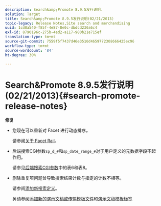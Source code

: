 ```yaml
---
description: Search&amp;Promote 8.9.5发行说明。
solution: Target
title: Search&amp;Promote 8.9.5发行说明(02/21/2013)
topic-legacy: Release Notes,Site search and merchandising
uuid: 1cd8a540-f85f-4e87-8e0c-dbdcd230a6c4
exl-id: 8790196c-275b-4ed2-a117-980b21e715ef
translation-type: tm+mt
source-git-commit: 7559f5f7437d46e3510d4659772308666425ec96
workflow-type: tm+mt
source-wordcount: '84'
ht-degree: 30%

---
```


# Search&amp;Promote 8.9.5发行说明(02/21/2013){#search-promote-release-notes}

**修复**

* 您现在可以重新对 Facet 进行动态排序。

   请参阅[关于 Facet Rail](../c-about-design-menu/c-about-facet-rails.md#concept_1FDC8BCDFFC84A0889DA670F63D5F6DB)。

* 后端搜索CGI参数`sp_d_#`和`sp_date_range_#`对于用户定义的元数据字段不起作用。

   请参见[后端搜索CGI参数](../c-appendices/c-cgiparameters.md#reference_582E85C3886740C98FE88CA9DF7918E8)中的表6和表8。

* 删除重复项问题曾导致搜索结果计数与指定的计数不相等。

   请参阅[添加新搜索定义](../c-about-settings-menu/c-about-searching-menu.md#task_98D3A168AB5D4F30A1ADB6E0D48AB648)。

   另请参阅[添加新的演示文稿或传输模板文件](../c-about-design-menu/c-about-templates.md#task_73199757B6E748CAA604902FF913F012)和[演示文稿模板标签](../c-appendices/c-templates.md#reference_F1BBF616BCEC4AD7B2548ECD3CA74C64)
